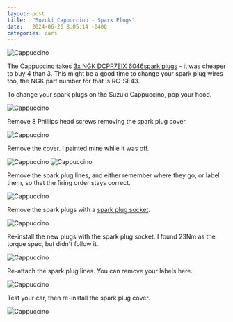 ```yaml
---
layout: post
title:  "Suzuki Cappuccino - Spark Plugs"
date:   2024-06-20 8:05:14 -0400
categories: cars
---
```


![Cappuccino](/images/capsp/7.jpg)

The Cappuccino takes [3x NGK DCPR7EIX 6046spark plugs](https://amzn.to/3VBdcNP) - it was cheaper to buy 4 than 3. 
This might be a good time to change your spark plug wires too, the NGK part number for that is RC-SE43. 

To change your spark plugs on the Suzuki Cappuccino, pop your hood. 

![Cappuccino](/images/capsp/1.jpg)

Remove 8 Phillips head screws removing the spark plug cover. 

![Cappuccino](/images/capsp/2.jpg)

Remove the cover. I painted mine while it was off. 

![Cappuccino](/images/capsp/3.jpg)
![Cappuccino](/images/capsp/6.jpg)

Remove the spark plug lines, and either remember where they go, or label them, so that the firing order stays correct. 

![Cappuccino](/images/capsp/4.jpg)

Remove the spark plugs with a [spark plug socket](https://amzn.to/3VOZIPJ). 

![Cappuccino](/images/capsp/5.jpg)

Re-install the new plugs with the spark plug socket. I found 23Nm as the torque spec, but didn't follow it. 

![Cappuccino](/images/capsp/8.jpg)

Re-attach the spark plug lines.  You can remove your labels here. 

![Cappuccino](/images/capsp/9.jpg)

Test your car, then re-install the spark plug cover. 

![Cappuccino](/images/capsp/10.jpg)
